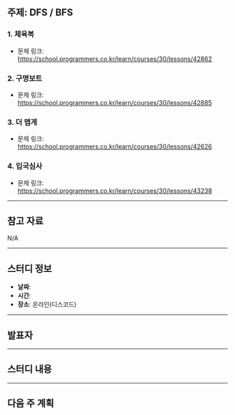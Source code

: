 ## 주제: DFS / BFS

### 1. 체육복

- 문제 링크: https://school.programmers.co.kr/learn/courses/30/lessons/42862

### 2. 구명보트

- 문제 링크: https://school.programmers.co.kr/learn/courses/30/lessons/42885

### 3. 더 맵게

- 문제 링크: https://school.programmers.co.kr/learn/courses/30/lessons/42626

### 4. 입국심사

- 문제 링크: https://school.programmers.co.kr/learn/courses/30/lessons/43238

---

## 참고 자료

N/A

---

## 스터디 정보

- **날짜**:
- **시간**:
- **장소**: 온라인(디스코드)

---

## 발표자

---

## 스터디 내용

---

## 다음 주 계획
